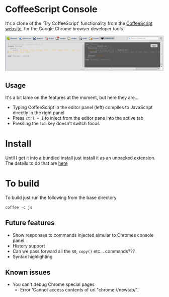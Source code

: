 # CoffeeScript Console

It's a clone of the 'Try CoffeeScript' functionality from the [CoffeeScript website](http://jashkenas.github.com/coffee-script), for the Google Chrome browser developer tools.

![screenshot](https://github.com/orangemug/coffeescript_console/raw/master/assets/screenshot.png)

## Usage
It's a bit lame on the features at the moment, but here they are...

 * Typing CoffeeScript in the editor panel (left) compiles to JavaScript directly in the right panel
 * Press `ctrl + i` to inject from the editor pane into the active tab
 * Pressing the `tab` key doesn't switch focus


# Install

Until I get it into a bundled install just install it as an unpacked extension. The details to do that are [here](http://code.google.com/chrome/extensions/getstarted.html)


# To build

To build just run the following from the base directory

    coffee -c js


## Future features

 * Show responses to commands injected simular to Chromes console panel.
 * History support
 * Can we pass forward all the `$0`, `copy()` etc... commands???
 * Syntax highlighting


## Known issues

 * You can't debug Chrome special pages
   - Error 'Cannot access contents of url "chrome://newtab/".'

